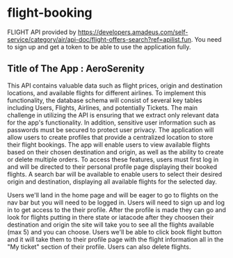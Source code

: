 # flight-booking




FLIGHT API provided by https://developers.amadeus.com/self-service/category/air/api-doc/flight-offers-search?ref=apilist.fun. You need to sign up and get a token to be able to use the application fully. 




## Title of The App : AeroSerenity

This API contains valuable data such as flight prices, origin and destination locations, and available flights for different airlines.
To implement this functionality, the database schema will consist of several key tables including Users, Flights, Airlines, and potentially Tickets. The main challenge in utilizing the API is ensuring that we extract only relevant data for the app's functionality. In addition, sensitive user information such as passwords must be secured to protect user privacy.
The application will allow users to create profiles that provide a centralized location to store their flight bookings. The app will enable users to view available flights based on their chosen destination and origin, as well as the ability to create or delete multiple orders. To access these features, users must first log in and will be directed to their personal profile page displaying their booked flights. A search bar will be available to enable users to select their desired origin and destination, displaying all available flights for the selected day.



Users we'll land in the home page and will be eager to go to flights on the nav bar but you will need to be logged in. Users will need to sign up and log in to get access to the their profile. After the profile is made they can go and look for flights putting in there state or iatacode  after they choosen their destination and origin the site will take you to see all the flights available (max 5) and you can choose. Users we'll be able to click book flight button and it will take them to their profile page with the flight information all in the "My ticket" section of their profile. Users can also delete flights. 
